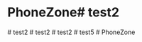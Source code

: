 # PhoneZone#   t e s t 2  
 #   t e s t 2  
 #   t e s t 2  
 #   t e s t 2  
 #   t e s t 5  
 #   P h o n e Z o n e  
 